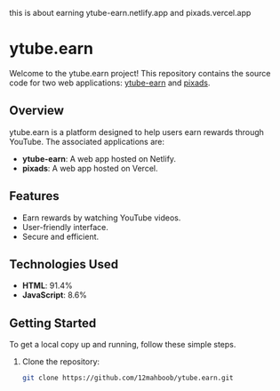 this is about earning ytube-earn.netlify.app
and pixads.vercel.app



# ytube.earn

Welcome to the ytube.earn project! This repository contains the source code for two web applications: [ytube-earn](https://ytube-earn.netlify.app) and [pixads](https://pixads.vercel.app).

## Overview

ytube.earn is a platform designed to help users earn rewards through YouTube. The associated applications are:

- **ytube-earn**: A web app hosted on Netlify.
- **pixads**: A web app hosted on Vercel.

## Features

- Earn rewards by watching YouTube videos.
- User-friendly interface.
- Secure and efficient.

## Technologies Used

- **HTML**: 91.4%
- **JavaScript**: 8.6%

## Getting Started

To get a local copy up and running, follow these simple steps.
1. Clone the repository:
   ```sh
   git clone https://github.com/12mahboob/ytube.earn.git
